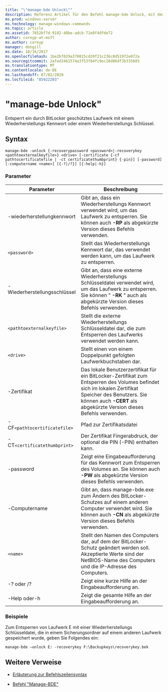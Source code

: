 ```yaml
---
title: "\"manage-bde Unlock\""
description: Referenz Artikel für den Befehl manage-bde Unlock, mit dem ein durch BitLocker geschütztes Laufwerk mithilfe eines Wiederherstellungs Kennworts oder eines Wiederherstellungs Schlüssels entsperrt wird.
ms.prod: windows-server
ms.technology: manage-windows-commands
ms.topic: article
ms.assetid: 7852bf7d-9102-40be-adcb-71e8f4dfde72
author: coreyp-at-msft
ms.author: coreyp
manager: dongill
ms.date: 10/16/2017
ms.openlocfilehash: 1be2bf029a378015cd20f21c236c0d519f2e072a
ms.sourcegitcommit: 2afed2461574a3f53f84fc9ec28d86df3b335685
ms.translationtype: MT
ms.contentlocale: de-DE
ms.lasthandoff: 07/02/2020
ms.locfileid: "85922203"
---
```

# <a name="manage-bde-unlock"></a>"manage-bde Unlock"

Entsperrt ein durch BitLocker geschütztes Laufwerk mit einem Wiederherstellungs Kennwort oder einem Wiederherstellungs Schlüssel.

## <a name="syntax"></a>Syntax

```
manage-bde -unlock {-recoverypassword <password>|-recoverykey <pathtoexternalkeyfile>} <drive> [-certificate {-cf pathtocertificatefile | -ct certificatethumbprint} {-pin}] [-password] [-computername <name>] [{-?|/?}] [{-help|-h}]
```

### <a name="parameters"></a>Parameter

| Parameter | Beschreibung |
| --------- | ----------- |
| -wiederherstellungkennwort | Gibt an, dass ein Wiederherstellungs Kennwort verwendet wird, um das Laufwerk zu entsperren. Sie können auch **-RP** als abgekürzte Version dieses Befehls verwenden. |
| `<password>` | Stellt das Wiederherstellungs Kennwort dar, das verwendet werden kann, um das Laufwerk zu entsperren. |
| -Wiederherstellungsschlüssel | Gibt an, dass eine externe Wiederherstellungs Schlüsseldatei verwendet wird, um das Laufwerk zu entsperren. Sie können " **-RK** " auch als abgekürzte Version dieses Befehls verwenden. |
| `<pathtoexternalkeyfile>` | Stellt die externe Wiederherstellungs Schlüsseldatei dar, die zum Entsperren des Laufwerks verwendet werden kann. |
| `<drive>` | Stellt einen von einem Doppelpunkt gefolgten Laufwerkbuchstaben dar. |
| -Zertifikat | Das lokale Benutzerzertifikat für ein BitLocker-Zertifikat zum Entsperren des Volumes befindet sich im lokalen Zertifikat Speicher des Benutzers. Sie können auch **-CERT** als abgekürzte Version dieses Befehls verwenden. |
| -CF`<pathtocertificatefile>` | Pfad zur Zertifikatsdatei |
| -CT`<certificatethumbprint>` | Der Zertifikat Fingerabdruck, der optional die PIN (-PIN) enthalten kann. |
| -password | Zeigt eine Eingabeaufforderung für das Kennwort zum Entsperren des Volumes an. Sie können auch **-PW** als abgekürzte Version dieses Befehls verwenden. |
| -Computername | Gibt an, dass manage-bde.exe zum Ändern des BitLocker-Schutzes auf einem anderen Computer verwendet wird. Sie können auch **-CN** als abgekürzte Version dieses Befehls verwenden. |
| `<name>` | Stellt den Namen des Computers dar, auf dem der BitLocker-Schutz geändert werden soll. Akzeptierte Werte sind der NetBIOS-Name des Computers und die IP-Adresse des Computers. |
| -? oder /? | Zeigt eine kurze Hilfe an der Eingabeaufforderung an. |
| -Help oder-h | Zeigt die gesamte Hilfe an der Eingabeaufforderung an. |

### <a name="examples"></a>Beispiele

Zum Entsperren von Laufwerk E mit einer Wiederherstellungs Schlüsseldatei, die in einem Sicherungsordner auf einem anderen Laufwerk gespeichert wurde, geben Sie Folgendes ein:

```
manage-bde –unlock E: -recoverykey F:\Backupkeys\recoverykey.bek
```

## <a name="additional-references"></a>Weitere Verweise

- [Erläuterung zur Befehlszeilensyntax](command-line-syntax-key.md)

- [Befehl "Manage-BDE"](manage-bde.md)

